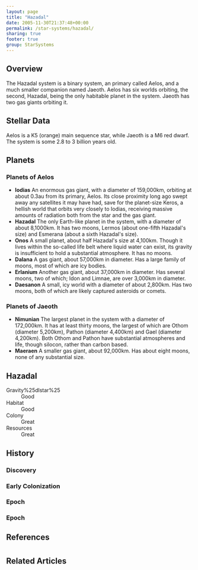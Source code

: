 ```yaml
---
layout: page
title: "Hazadal"
date: 2005-11-30T21:37:48+00:00
permalink: /star-systems/hazadal/
sharing: true
footer: true
group: StarSystems
---
```




## Overview

The Hazadal system is a binary system, an primary called Aelos, and a much smaller companion named Jaeoth.  Aelos has six worlds orbiting, the second, Hazadal, being the only habitable planet in the system.  Jaeoth has two gas giants orbiting it.

## Stellar Data

Aelos is a K5 (orange) main sequence star, while Jaeoth is a M6 red dwarf.  The system is some 2.8 to 3 billion years old.

## Planets

### Planets of Aelos
* **Iodias** An enormous gas giant, with a diameter of 159,000km, orbiting at about 0.3au from its primary, Aelos.  Its close proximity long ago swept away any satellites it may have had, save for the planet-size Keros, a hellish world that orbits very closely to Iodias, receiving massive amounts of radiation both from the star and the gas giant.
* **Hazadal** The only Earth-like planet in the system, with a diameter of about 8,1000km.  It has two moons, Lermos (about one-fifth Hazadal's size) and Esmerana (about a sixth Hazadal's size).
* **Onos** A small planet, about half Hazadal's size at 4,100km.  Though it lives within the so-called life belt where liquid water can exist, its gravity is insufficient to hold a substantial atmosphere.  It has no moons.
* **Dalana** A gas giant, about 57,000km in diameter.  Has a large family of moons, most of which are icy bodies.
* **Erlanium** Another gas giant, about 37,000km in diameter.  Has several moons, two of which; Idon and Limnae, are over 3,000km in diameter.
* **Daesanon** A small, icy world with a diameter of about 2,800km.  Has two moons, both of which are likely captured asteroids or comets.

### Planets of Jaeoth
* **Nimunian** The largest planet in the system with a diameter of 172,000km.  It has at least thirty moons, the largest of which are Othom (diameter 5,200km), Pathon (diameter 4,400km) and Gael (diameter 4,200km).  Both Othom and Pathon have substantial atmospheres and life, though silocon, rather than carbon based.
* **Maeraen** A smaller gas giant, about 92,000km.  Has about eight moons, none of any substantial size.

## Hazadal


<dl><dt>Gravity%25dlstar%25</dt><dd> Good</dd>
<dt>Habitat</dt><dd> Good</dd>
<dt>Colony</dt><dd> Great</dd>
<dt>Resources</dt><dd> Great</dd>
</dl>


## History

### Discovery

### Early Colonization

### Epoch

### Epoch

## References
# 

## Related Articles
